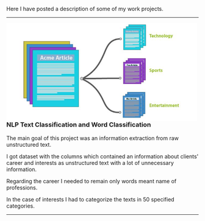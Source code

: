Here I have posted a description of some of my work projects.

---
<p>
  <img width="500" align='left' src="https://github.com/nik-kad/portfolio/blob/main/pictures/text_classification.jpg">
</p>

### NLP Text Classification and Word Classification


The main goal of this project was an information extraction from raw unstructured text.

I got dataset with the columns which contained an information about clients' career and interests as unstructured text with a lot of unnecessary information.

Regarding the career I needed to remain only words meant name of professions.

In the case of interests I had to categorize the texts in 50 specified categories.


---
